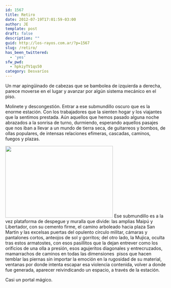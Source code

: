 ```yaml
---
id: 1567
title: Retiro
date: 2012-07-19T17:01:59-03:00
author: JE
template: post
draft: false
description: ""
guid: http://los-rayos.com.ar/?p=1567
slug: /retiro/
has_been_twittered:
  - 'yes'
sfw_pwd:
  - hpkiyTV1qs50
category: Desvaríos
---
```

Un mar apingüinado de cabezas que se bambolea de izquierda a derecha, parece moverse en el lugar y avanzar por algún sistema mecánico en el piso.

Molinete y descongestión. Entrar a ese submundillo oscuro que es la enorme estación. Con los trabajadores que la sienten hogar y los viajantes que la sentimos prestada. Aún aquellos que hemos pasado alguna noche abrazados a la sonrisa de turno, durmiendo, esperando aquellos pasajes que nos iban a llevar a un mundo de tierra seca, de guitarreos y bombos, de ollas populares, de intensas relaciones efímeras, cascadas, caminos, fuegos y plazas.

<img class="alignright" src="https://www.elportaldeltango.com/especial/RETIRO%205.jpg" alt="" width="338" height="226" /> Ese submundillo es a la vez plataforma de despegue y muralla que divide: las amplias Maipú y Libertador, con su cemento firme, el camino arboleado hacia plaza San Martin y las excelsas puertas del opulento círculo militar, cámaras y pantalones cortos, anteojos de sol y gorritos; del otro lado, la Mujica, oculta tras estos armatostes, con esos pasillitos que la dejan entrever como los orificios de una olla a presión, esos agujeritos diagonales y entrecruzados, mamarrachos de caminos en todas las dimensiones  pisos que hacen temblar las piernas sin importar la emoción en la rugosidad de su material, ventanas por donde intenta escapar esa violencia contenida, volver a donde fue generada, aparecer reivindicando un espacio, a través de la estación.

Casi un portal mágico.